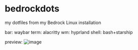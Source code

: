 # bedrockdots
my dotfiles from my Bedrock Linux installation

bar: waybar
term: alacritty
wm: hyprland
shell: bash+starship

preview:
![image](https://github.com/user-attachments/assets/8dddd7bc-640d-40d1-9b40-59fedf0b0b47)
